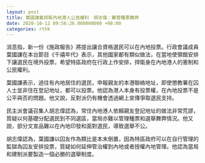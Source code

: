 ```yaml
---
layout: post
title: 葉國謙冀捍衛內地港人公民權利　胡志偉：難管種票舞弊
date: 2020-10-12 09:56:26.000000000 +08:00
categories: rthk
---
```


消息指，新一份《施政報告》將提出讓合資格選民可以在內地投票。行政會議成員葉國謙在本台節目《千禧年代》表示，其他國家都有類似做法，在當地使領館安排下讓選民在境外投票，希望特區政府在行政上作安排，捍衛身在內地港人的憲制和公民權利。

葉國謙表示，過往有內地居住的選民，申報親友的本港聯絡地址，即使懲教署在囚人士並非住在登記地址，都可以投票。他認為港人本身有投票權，在內地投票不是公平與否的問題。他又說，反對派仍有機會透過網上宣傳爭取選民支持。

民主派會議召集人胡志偉認為，常住內地港人依賴親友登記地址的做法非常荒謬，質疑以何基礎分配選民到不同選區，當局亦難以管理種票和選舉舞弊情況。他又說，部分文宣品難以在內地印發和面對選民，導致選舉不公。

胡志偉認為，葉國謙以囚友作為類比是本末倒置，因為特區政府可以在自行管理的監獄為囚友安排投票，質疑如何延伸管治權到內地或者授權內地管理。他認為當局和建制派要製造一個必勝的選舉制度。
